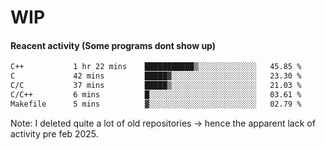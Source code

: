 # WIP

#### Reacent activity (Some programs dont show up)
<!--START_SECTION:waka-->

```txt
C++           1 hr 22 mins    ███████████▒░░░░░░░░░░░░░   45.85 %
C             42 mins         █████▓░░░░░░░░░░░░░░░░░░░   23.30 %
C/C           37 mins         █████▒░░░░░░░░░░░░░░░░░░░   21.03 %
C/C++         6 mins          █░░░░░░░░░░░░░░░░░░░░░░░░   03.61 %
Makefile      5 mins          ▓░░░░░░░░░░░░░░░░░░░░░░░░   02.79 %
```

<!--END_SECTION:waka-->

Note: I deleted quite a lot of old repositories -> hence the apparent lack of activity pre feb 2025.
